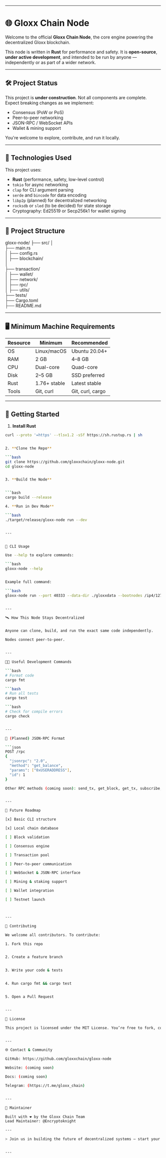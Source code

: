 
---

# 🌐 Gloxx Chain Node

Welcome to the official **Gloxx Chain Node**, the core engine powering the decentralized Gloxx blockchain.

This node is written in **Rust** for performance and safety. It is **open-source**, **under active development**, and intended to be run by anyone — independently or as part of a wider network.

---

## 🛠 Project Status

This project is **under construction**. Not all components are complete. Expect breaking changes as we implement:

- Consensus (PoW or PoS)
- Peer-to-peer networking
- JSON-RPC / WebSocket APIs
- Wallet & mining support

You're welcome to explore, contribute, and run it locally.

---

## 🧰 Technologies Used

This project uses:

- **Rust** (performance, safety, low-level control)
- `tokio` for async networking
- `clap` for CLI argument parsing
- `serde` and `bincode` for data encoding
- `libp2p` (planned) for decentralized networking
- `rocksdb` or `sled` (to be decided) for state storage
- Cryptography: Ed25519 or Secp256k1 for wallet signing

---

## 📁 Project Structure

gloxx-node/ 
├── src/ 
│   
├── main.rs          
│   ├── config.rs         
│   ├── blockchain/      
│   
├── transaction/    
│   ├── wallet/           
│   ├── network/          
│   ├── rpc/             
│   ├── utils/            
├── tests/                
├── Cargo.toml            
├── README.md            

---

## 🖥 Minimum Machine Requirements

| Resource   | Minimum       | Recommended     |
|------------|---------------|-----------------|
| OS         | Linux/macOS   | Ubuntu 20.04+   |
| RAM        | 2 GB          | 4–8 GB          |
| CPU        | Dual-core     | Quad-core       |
| Disk       | 2–5 GB        | SSD preferred   |
| Rust       | 1.76+ stable  | Latest stable   |
| Tools      | Git, curl     | Git, curl, cargo|

---

## 🚀 Getting Started

1. **Install Rust**

```bash
curl --proto '=https' --tlsv1.2 -sSf https://sh.rustup.rs | sh


2. **Clone the Repo**

```bash
git clone https://github.com/gloxxchain/gloxx-node.git
cd gloxx-node


3. **Build the Node**


```bash
cargo build --release

4. **Run in Dev Mode**

```bash
./target/release/gloxx-node run --dev


---


🧮 CLI Usage

Use --help to explore commands:

```bash
gloxx-node --help


Example full command:

```bash
gloxx-node run --port 40333 --data-dir ./gloxxdata --bootnodes /ip4/127.0.0.1/tcp/40333


---

🛰 How This Node Stays Decentralized


Anyone can clone, build, and run the exact same code independently.

Nodes connect peer-to-peer.


---

🧑‍💻 Useful Development Commands

```bash
# Format code
cargo fmt

```bash
# Run all tests
cargo test

```bash
# Check for compile errors
cargo check


---

🔌 (Planned) JSON-RPC Format

```json
POST /rpc
{
  "jsonrpc": "2.0",
  "method": "get_balance",
  "params": ["0xUSERADDRESS"],
  "id": 1
}

Other RPC methods (coming soon): send_tx, get_block, get_tx, subscribe, etc.


---

📌 Future Roadmap

[x] Basic CLI structure

[x] Local chain database

[ ] Block validation

[ ] Consensus engine

[ ] Transaction pool

[ ] Peer-to-peer communication

[ ] WebSocket & JSON-RPC interface

[ ] Mining & staking support

[ ] Wallet integration

[ ] Testnet launch



---

🙏 Contributing

We welcome all contributors. To contribute:

1. Fork this repo


2. Create a feature branch


3. Write your code & tests


4. Run cargo fmt && cargo test


5. Open a Pull Request


---

📜 License

This project is licensed under the MIT License. You’re free to fork, contribute, modify, and use this code commercially or personally.


---

🌐 Contact & Community

GitHub: https://github.com/gloxxchain/gloxx-node

Website: (coming soon)

Docs: (coming soon)

Telegram: (https://t.me/gloxx_chain)


---

👤 Maintainer

Built with ❤️ by the Gloxx Chain Team
Lead Maintainer: @Encryptoknight

---

> Join us in building the future of decentralized systems — start your Gloxx node today 🌍🚀


---

